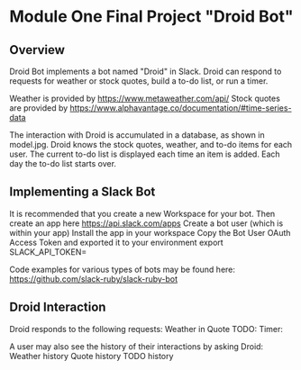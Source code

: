 # Module One Final Project "Droid Bot"

## Overview
Droid Bot implements a bot named "Droid" in Slack.  Droid can respond to requests for weather or stock quotes, build a to-do list, or run a timer.

Weather is provided by https://www.metaweather.com/api/
Stock quotes are provided by https://www.alphavantage.co/documentation/#time-series-data

The interaction with Droid is accumulated in a database, as shown in model.jpg.  Droid knows the stock quotes, weather, and to-do items for each user.  The current to-do list is displayed each time an item is added.  Each day the to-do list starts over. 

## Implementing a Slack Bot
It is recommended that you create a new Workspace for your bot.
Then create an app here https://api.slack.com/apps
Create a bot user (which is within your app)
Install the app in your workspace
Copy the Bot User OAuth Access Token and exported it to your environment
	export SLACK_API_TOKEN= <your api token>

Code examples for various types of bots may be found here: https://github.com/slack-ruby/slack-ruby-bot

## Droid Interaction
Droid responds to the following requests:
Weather in <city>
Quote <stock symbol>
TODO: <your to do item>
Timer: <number of seconds>

A user may also see the history of their interactions by asking Droid:
Weather history
Quote history
TODO history

